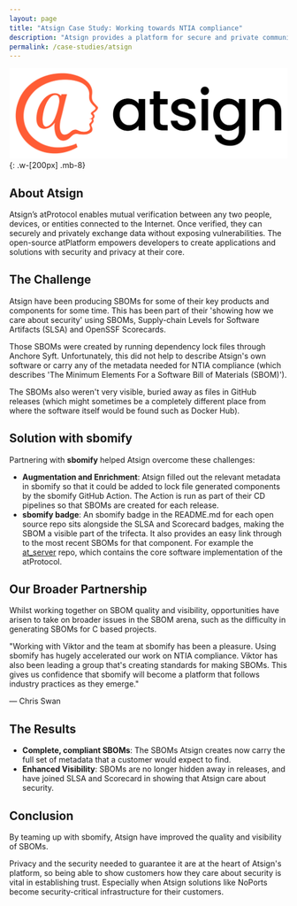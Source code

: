 ```yaml
---
layout: page
title: "Atsign Case Study: Working towards NTIA compliance"
description: "Atsign provides a platform for secure and private communication, and its NoPorts product is used for zero-trust infrastructure access. This is how sbomify helped them improve the quality of their SBOMs."
permalink: /case-studies/atsign
---
```


![Atsign logo](/assets/images/site/atsign-logo-horizontal-color2022.svg){: .w-[200px] .mb-8}

## About Atsign

Atsign’s atProtocol enables mutual verification between any two people,
devices, or entities connected to the Internet. Once verified, they can
securely and privately exchange data without exposing vulnerabilities.
The open-source atPlatform empowers developers to create applications and
solutions with security and privacy at their core.

## The Challenge

Atsign have been producing SBOMs for some of their key products and components
for some time. This has been part of their 'showing how we care about
security' using SBOMs, Supply-chain Levels for Software Artifacts (SLSA) and
OpenSSF Scorecards.

Those SBOMs were created by running dependency lock files through Anchore
Syft. Unfortunately, this did not help to describe Atsign's own software or
carry any of the metadata needed for NTIA compliance (which describes 'The
Minimum Elements For a Software Bill of Materials (SBOM)').

The SBOMs also weren't very visible, buried away as files in GitHub releases
(which might sometimes be a completely different place from where the
software itself would be found such as Docker Hub).

## Solution with sbomify

Partnering with **sbomify** helped Atsign overcome these challenges:

* **Augmentation and Enrichment**: Atsign filled out the relevant metadata in
sbomify so that it could be added to lock file generated components by the
sbomify GitHub Action. The Action is run as part of their CD pipelines so
that SBOMs are created for each release.
* **sbomify badge**: An sbomify badge in the README.md for each open source
repo sits alongside the SLSA and Scorecard badges, making the SBOM a visible
part of the trifecta. It also provides an easy link through to the most
recent SBOMs for that component. For example the
[at_server](https://github.com/atsign-foundation/at_server/) repo, which
contains the core software implementation of the atProtocol.

## Our Broader Partnership

Whilst working together on SBOM quality and visibility, opportunities have
arisen to take on broader issues in the SBOM arena, such as the difficulty
in generating SBOMs for C based projects.

<div class="quote-container bg-gray-100 p-6 my-8 rounded-lg border-l-4 border-blue-500">
    <p class="italic text-gray-700">
        "Working with Viktor and the team at sbomify has been a pleasure.
        Using sbomify has hugely accelerated our work on NTIA compliance. Viktor
        has also been leading a group that's creating standards for making SBOMs.
        This gives us confidence that sbomify will become a platform that follows
        industry practices as they emerge."
    </p>
    <p class="mt-4 font-semibold text-gray-800">— Chris Swan</p>
</div>

## The Results

* **Complete, compliant SBOMs**: The SBOMs Atsign creates now carry the full
set of metadata that a customer would expect to find.
* **Enhanced Visibility**: SBOMs are no longer hidden away in releases, and
have joined SLSA and Scorecard in showing that Atsign care about security.

## Conclusion

By teaming up with sbomify, Atsign have improved the quality and visibility
of SBOMs.

Privacy and the security needed to guarantee it are at the heart of Atsign's
platform, so being able to show customers how they care about security is
vital in establishing trust. Especially when Atsign solutions like NoPorts
become security-critical infrastructure for their customers.
